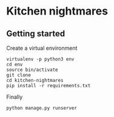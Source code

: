 # Kitchen nightmares
## Getting started

Create a virtual environment

    virtualenv -p python3 env
    cd env
    source bin/activate
    git clone
    cd kitchen-nightmares
    pip install -r requirements.txt
    
Finally 

`python manage.py runserver`


